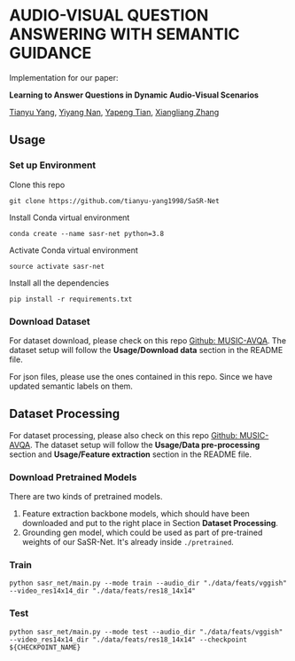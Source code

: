 # AUDIO-VISUAL QUESTION ANSWERING WITH SEMANTIC GUIDANCE

Implementation for our paper:

**Learning to Answer Questions in Dynamic Audio-Visual Scenarios**

[Tianyu Yang](https://github.com/tianyu-yang1998), [Yiyang Nan](www.google.com), [Yapeng Tian](https://yapengtian.org/), [Xiangliang Zhang](www.google.com)

## Usage

### Set up Environment

Clone this repo
```
git clone https://github.com/tianyu-yang1998/SaSR-Net
```

Install Conda virtual environment

```
conda create --name sasr-net python=3.8
```

Activate Conda virtual environment

```
source activate sasr-net
```

Install all the dependencies

```
pip install -r requirements.txt
```

### Download Dataset

For dataset download, please check on this repo [Github: MUSIC-AVQA](https://github.com/GeWu-Lab/MUSIC-AVQA#whats-audio-visual-question-answering-task). The dataset setup will follow the **Usage/Download data** section in the README file.

For json files, please use the ones contained in this repo. Since we have updated semantic labels on them.

## Dataset Processing

For dataset processing, please also check on this repo [Github: MUSIC-AVQA](https://github.com/GeWu-Lab/MUSIC-AVQA#whats-audio-visual-question-answering-task). The dataset setup will follow the **Usage/Data pre-processing** section and **Usage/Feature extraction** section in the README file.

### Download Pretrained Models

There are two kinds of pretrained models.

1. Feature extraction backbone models, which should have been downloaded and put to the right place in Section **Dataset Processing**.
2. Grounding gen model, which could be used as part of pre-trained weights of our SaSR-Net. It's already inside `./pretrained`.

### Train

```
python sasr_net/main.py --mode train --audio_dir "./data/feats/vggish" --video_res14x14_dir "./data/feats/res18_14x14"
```

### Test

```
python sasr_net/main.py --mode test --audio_dir "./data/feats/vggish" --video_res14x14_dir "./data/feats/res18_14x14" --checkpoint ${CHECKPOINT_NAME}
```
